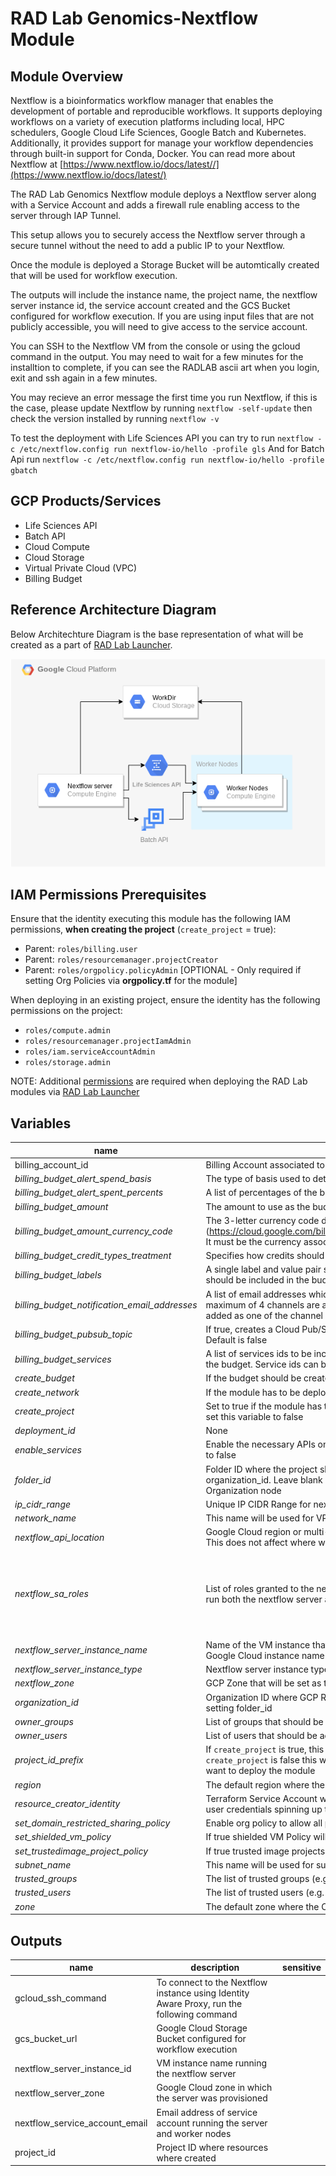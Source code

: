# RAD Lab Genomics-Nextflow Module

## Module Overview

Nextflow is a bioinformatics workflow manager that enables the development of portable and reproducible workflows. It supports deploying workflows on a variety of execution platforms including local, HPC schedulers, Google Cloud Life Sciences, Google Batch and Kubernetes. Additionally, it provides support for manage your workflow dependencies through built-in support for Conda, Docker. You can read more about Nextflow at [https://www.nextflow.io/docs/latest//](https://www.nextflow.io/docs/latest/)

The RAD Lab Genomics Nextflow module deploys a Nextflow server along with a Service Account and adds a firewall rule enabling access to the server through IAP Tunnel.

This setup allows you to securely access the Nextflow server through a secure tunnel without the need to add a public IP to your Nextflow.

Once the module is deployed a Storage Bucket will be automtically created that will be used for workflow execution.

The outputs will include the instance name, the project name, the nextflow server instance id, the service account created and the GCS Bucket configured for workflow execution. If you are using input files that are not publicly accessible, you will need to give access to the service account.

You can SSH to the Nextflow VM from the console or using the gcloud command in the output. You may need to wait for a few minutes for the installtion to complete, if you can see the RADLAB ascii art when you login, exit and ssh again in a few minutes.

You may recieve an error message the first time you run Nextflow, if this is the case, please update Nextflow by running `nextflow -self-update` then check the version installed by running `nextflow -v`

To test the deployment with Life Sciences API you can try to run
`nextflow -c /etc/nextflow.config run nextflow-io/hello -profile gls`
And for Batch Api run
`nextflow -c /etc/nextflow.config run nextflow-io/hello -profile gbatch`

## GCP Products/Services 

* Life Sciences API
* Batch API
* Cloud Compute
* Cloud Storage
* Virtual Private Cloud (VPC)
* Billing Budget

## Reference Architecture Diagram

Below Architechture Diagram is the base representation of what will be created as a part of [RAD Lab Launcher](../../radlab-launcher/radlab.py).

![](./images/architecture.png)

## IAM Permissions Prerequisites

Ensure that the identity executing this module has the following IAM permissions, **when creating the project** (`create_project` = true): 
- Parent: `roles/billing.user`
- Parent: `roles/resourcemanager.projectCreator`
- Parent: `roles/orgpolicy.policyAdmin` [OPTIONAL - Only required if setting Org Policies via **orgpolicy.tf** for the module]

When deploying in an existing project, ensure the identity has the following permissions on the project:
- `roles/compute.admin`
- `roles/resourcemanager.projectIamAdmin`
- `roles/iam.serviceAccountAdmin`
- `roles/storage.admin`

NOTE: Additional [permissions](./radlab-launcher/README.md#iam-permissions-prerequisites) are required when deploying the RAD Lab modules via [RAD Lab Launcher](./radlab-launcher)

<!-- BEGIN TFDOC -->
## Variables

| name | description | type | required | default |
|---|---|:---: |:---:|:---:|
| billing_account_id | Billing Account associated to the GCP Resources | <code title="">string</code> | ✓ |  |
| *billing_budget_alert_spend_basis* | The type of basis used to determine if spend has passed the threshold | <code title="">string</code> |  | <code title="">CURRENT_SPEND</code> |
| *billing_budget_alert_spent_percents* | A list of percentages of the budget to alert on when threshold is exceeded | <code title="list&#40;number&#41;">list(number)</code> |  | <code title="">[0.5,0.7,1]</code> |
| *billing_budget_amount* | The amount to use as the budget in USD | <code title="">number</code> |  | <code title="">500</code> |
| *billing_budget_amount_currency_code* | The 3-letter currency code defined in ISO 4217 (https://cloud.google.com/billing/docs/resources/currency#list_of_countries_and_regions). It must be the currency associated with the billing account | <code title="">string</code> |  | <code title="">USD</code> |
| *billing_budget_credit_types_treatment* | Specifies how credits should be treated when determining spend for threshold calculations | <code title="">string</code> |  | <code title="">INCLUDE_ALL_CREDITS</code> |
| *billing_budget_labels* | A single label and value pair specifying that usage from only this set of labeled resources should be included in the budget | <code title="map&#40;string&#41;">map(string)</code> |  | <code title="&#123;&#125;&#10;validation &#123;&#10;condition     &#61; length&#40;var.billing_budget_labels&#41; &#60;&#61; 1&#10;error_message &#61; &#34;Only 0 or 1 labels may be supplied for the budget filter.&#34;&#10;&#125;">...</code> |
| *billing_budget_notification_email_addresses* | A list of email addresses which will be recieving billing budget notification alerts. A maximum of 4 channels are allowed as the first element of `trusted_users` is automatically added as one of the channel | <code title="set&#40;string&#41;">set(string)</code> |  | <code title="&#91;&#93;&#10;validation &#123;&#10;condition     &#61; length&#40;var.billing_budget_notification_email_addresses&#41; &#60;&#61; 4&#10;error_message &#61; &#34;Maximum of 4 email addresses are allowed for the budget monitoring channel.&#34;&#10;&#125;">...</code> |
| *billing_budget_pubsub_topic* | If true, creates a Cloud Pub/Sub topic where budget related messages will be published. Default is false | <code title="">bool</code> |  | <code title="">false</code> |
| *billing_budget_services* | A list of services ids to be included in the budget. If omitted, all services will be included in the budget. Service ids can be found at https://cloud.google.com/skus/ | <code title="list&#40;string&#41;">list(string)</code> |  | <code title="">null</code> |
| *create_budget* | If the budget should be created | <code title="">bool</code> |  | <code title="">false</code> |
| *create_network* | If the module has to be deployed in an existing network, set this variable to false | <code title="">bool</code> |  | <code title="">true</code> |
| *create_project* | Set to true if the module has to create a project.  If you want to deploy in an existing project, set this variable to false | <code title="">bool</code> |  | <code title="">true</code> |
| *deployment_id* | None | <code title="">string</code> |  | <code title="">null</code> |
| *enable_services* | Enable the necessary APIs on the project.  When using an existing project, this can be set to false | <code title="">bool</code> |  | <code title="">true</code> |
| *folder_id* | Folder ID where the project should be created. It can be skipped if already setting organization_id. Leave blank if the project should be created directly underneath the Organization node | <code title="">string</code> |  | <code title=""></code> |
| *ip_cidr_range* | Unique IP CIDR Range for nextflow subnet | <code title="">string</code> |  | <code title="">10.142.190.0/24</code> |
| *network_name* | This name will be used for VPC and subnets created | <code title="">string</code> |  | <code title="">nextflow-vpc</code> |
| *nextflow_api_location* | Google Cloud region or multi-region where the Life Sciences API endpoint will be used. This does not affect where worker instances or data will be stored | <code title="">string</code> |  | <code title="">us-central1</code> |
| *nextflow_sa_roles* | List of roles granted to the nextflow service account. This server account will be used to run both the nextflow server and workers as well | <code title="list&#40;any&#41;">list(any)</code> |  | <code title="">["roles/lifesciences.workflowsRunner", "roles/serviceusage.serviceUsageConsumer", "roles/storage.objectAdmin", "roles/batch.jobsAdmin", "roles/batch.agentReporter", "roles/batch.serviceAgent", "roles/iam.serviceAccountUser", "roles/browser", "roles/logging.viewer"]</code> |
| *nextflow_server_instance_name* | Name of the VM instance that will be used to deploy nextflow Server, this should be a valid Google Cloud instance name | <code title="">string</code> |  | <code title="">nextflow-server</code> |
| *nextflow_server_instance_type* | Nextflow server instance type | <code title="">string</code> |  | <code title="">e2-standard-4</code> |
| *nextflow_zone* | GCP Zone that will be set as the default runtime in nextflow config file | <code title="">string</code> |  | <code title="">us-central1-a</code> |
| *organization_id* | Organization ID where GCP Resources need to get spin up. It can be skipped if already setting folder_id | <code title="">string</code> |  | <code title=""></code> |
| *owner_groups* | List of groups that should be added as the owner of the created project | <code title="list&#40;string&#41;">list(string)</code> |  | <code title="">[]</code> |
| *owner_users* | List of users that should be added as owner to the created project | <code title="list&#40;string&#41;">list(string)</code> |  | <code title="">[]</code> |
| *project_id_prefix* | If `create_project` is true, this will be the prefix of the Project ID & name created. If `create_project` is false this will be the actual Project ID, of the existing project where you want to deploy the module | <code title="">string</code> |  | <code title="">radlab-genomics-nextflow</code> |
| *region* | The default region where the Compute Instance and VPCs will be deployed | <code title="">string</code> |  | <code title="">us-central1</code> |
| *resource_creator_identity* | Terraform Service Account which will be creating the GCP resources. If not set, it will use user credentials spinning up the module | <code title="">string</code> |  | <code title=""></code> |
| *set_domain_restricted_sharing_policy* | Enable org policy to allow all principals to be added to IAM policies | <code title="">bool</code> |  | <code title="">false</code> |
| *set_shielded_vm_policy* | If true shielded VM Policy will be set to disabled | <code title="">bool</code> |  | <code title="">false</code> |
| *set_trustedimage_project_policy* | If true trusted image projects will be set to allow all | <code title="">bool</code> |  | <code title="">false</code> |
| *subnet_name* | This name will be used for subnet created | <code title="">string</code> |  | <code title="">nextflow-vpc</code> |
| *trusted_groups* | The list of trusted groups (e.g. `myteam@abc.com`) | <code title="set&#40;string&#41;">set(string)</code> |  | <code title="">[]</code> |
| *trusted_users* | The list of trusted users (e.g. `username@abc.com`) | <code title="set&#40;string&#41;">set(string)</code> |  | <code title="">[]</code> |
| *zone* | The default zone where the Compute Instance be deployed | <code title="">string</code> |  | <code title="">us-central1-a</code> |

## Outputs

| name | description | sensitive |
|---|---|:---:|
| gcloud_ssh_command | To connect to the Nextflow instance using Identity Aware Proxy, run the following command |  |
| gcs_bucket_url | Google Cloud Storage Bucket configured for workflow execution |  |
| nextflow_server_instance_id | VM instance name running the nextflow server |  |
| nextflow_server_zone | Google Cloud zone in which the server was provisioned |  |
| nextflow_service_account_email | Email address of service account running the server and worker nodes |  |
| project_id | Project ID where resources where created |  |
<!-- END TFDOC -->